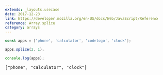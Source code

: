 ```yaml
---
extends: _layouts.usecase
date: 2017-12-23
link: https://developer.mozilla.org/en-US/docs/Web/JavaScript/Reference/Global_Objects/Array/splice
reference: Array.splice
category: arrays
---
```


```javascript
const apps = ['phone', 'calculator', 'codetogo', 'clock'];

apps.splice(2, 1);

console.log(apps);
```

<pre class="output">["phone", "calculator", "clock"]</pre>
